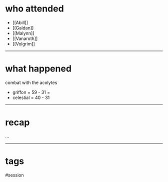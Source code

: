 # who attended

- [[Abill]]
- [[Galdan]]
- [[Malynn]]
- [[Vanaroth]]
- [[Volgrim]]

---
# what happened

combat with the acolytes
- griffon = 59 - 31 = 
- celestial = 40 - 31

---
# recap

...

---
# tags

#session
